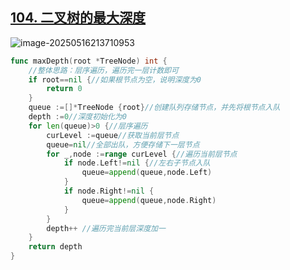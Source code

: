 ## [104. 二叉树的最大深度](https://leetcode.cn/problems/maximum-depth-of-binary-tree/) 

![image-20250516213710953](https://gggzxh.oss-cn-beijing.aliyuncs.com/img/20250516213710953.png)

```go
func maxDepth(root *TreeNode) int {
    //整体思路：层序遍历，遍历完一层计数即可
    if root==nil {//如果根节点为空，说明深度为0
        return 0
    }
    queue :=[]*TreeNode {root}//创建队列存储节点，并先将根节点入队
    depth :=0//深度初始化为0
    for len(queue)>0 {//层序遍历
        curLevel :=queue//获取当前层节点
        queue=nil//全部出队，方便存储下一层节点
        for _,node :=range curLevel {//遍历当前层节点
            if node.Left!=nil {//左右子节点入队
                queue=append(queue,node.Left)
            }
            if node.Right!=nil {
                queue=append(queue,node.Right)
            }
        }
        depth++ //遍历完当前层深度加一
    }
    return depth
}
```

